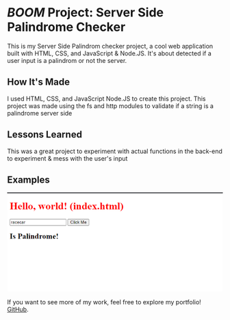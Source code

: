 
# *BOOM* Project: Server Side Palindrome Checker

This is my Server Side Palindrom checker project, a cool web application built with HTML, CSS, and JavaScript & Node.JS. It's about detected if a user input is a palindrom or not the server.

## How It's Made

I used HTML, CSS, and JavaScript Node.JS to create this project. This project was made using  the fs and http modules to validate if a string is a palindrome server side

## Lessons Learned

This was a great project to experiment with actual functions in the back-end to experiment & mess with the user's input

## Examples

![Image Alt Text](./img/plain.PNG)

If you want to see more of my work, feel free to explore my portfolio! [GitHub](https://github.com/Michaelariasdls).
